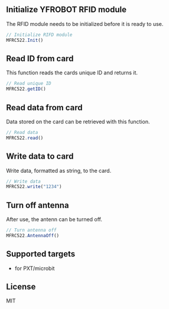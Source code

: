 
## Initialize YFROBOT RFID module

The RFID module needs to be initialized before it is ready to use.

```typescript
// Initialize RIFD module
MFRC522.Init()
```

## Read ID from card

This function reads the cards unique ID and returns it.

```typescript
// Read unique ID
MFRC522.getID()
```

## Read data from card

Data stored on the card can be retrieved with this function.

```typescript
// Read data
MFRC522.read()
```

## Write data to card

Write data, formatted as string, to the card.

```typescript
// Write data
MFRC522.write("1234")
```

## Turn off antenna

After use, the antenn can be turned off.

```typescript
// Turn antenna off
MFRC522.AntennaOff()
```

## Supported targets

* for PXT/microbit

## License

MIT
